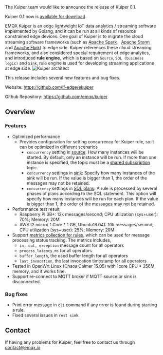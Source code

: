 The Kuiper team would like to announce the release of Kuiper 0.1. 

Kuiper 0.1 now is [available for download](https://github.com/lf-edge/ekuiper/releases/tag/0.1).

EMQX Kuiper is an edge lightweight IoT data analytics / streaming software implemented by Golang, and it can be run at all kinds of resource constrained edge devices. One goal of Kuiper is to migrate the cloud streaming software frameworks (such as [Apache Spark](https://spark.apache.org/)，[Apache Storm](https://storm.apache.org/) and [Apache Flink](https://flink.apache.org/)) to edge side. Kuiper references these cloud streaming frameworks, and also considered special requirement of edge analytics, and introduced **rule engine**, which is based on `Source`, `SQL (business logic)` and `Sink`, rule engine is used for developing streaming applications at edge side.
![Kuiper architect](https://assets.emqx.com/images/dc6d85d8b19d05a990a12f41f46575fb.png)

This release includes several new features and bug fixes.

Website: <https://github.com/lf-edge/ekuiper>

Github Repository: <https://github.com/emqx/kuiper>

## Overview

### Features

- Optimized performance
  - Provides configuration for setting concurrency for Kuiper rule, so it can be optimized in different scenarios
    + ``concurrency`` setting in [source](https://ekuiper.org/docs/en/latest/guide/sources/builtin/mqtt.html): How many instances will be started. By default, only an instance will be run. If more than one instance is specified, the topic must be a [shared subscription](https://www.emqx.com/en/blog/introduction-to-mqtt5-protocol-shared-subscription) topic.
    + ``concurrency`` settings in [sink](https://ekuiper.org/docs/en/latest/concepts/rules.html#actions): Specify how many instances of the sink will be run. If the value is bigger than 1, the order of the messages may not be retained.
    + ``concurrency`` settings in [SQL plans](https://ekuiper.org/docs/en/latest/concepts/rules.html#options): A rule is processed by several phases of plans according to the SQL statement. This option will specify how many instances will be run for each plan. If the value is bigger than 1, the order of the messages may not be retained.
- Performance test result
    + Raspberry Pi 3B+: 12k messages/second; CPU utilization (sys+user): 70%; Memory: 20M
    + AWS t2.micro( 1 Core * 1 GB, Ubuntu18.04): 10k messages/second; CPU utilization (sys+user): 25%; Memory: 20M
- Support [metrics collection for rules](https://github.com/lf-edge/ekuiper/blob/develop/docs/en_US/cli/rules.md#get-the-status-of-a-rule), which can be used for message processing status tracking.  The metrics includes, 
  - ``in, out, exception`` message count for all operators
  - ``process_latency_ms`` for all operators
  - ``buffer_length``, the used buffer length for all operators
  - ``last_invocation``, the last invocation timestamp for all operators
- Tested in OpenWrt Linux (Chaos Calmer 15.05) with 1core CPU * 256M memory, and it works fine.
- Support re-connect to MQTT broker if MQTT source or sink is disconnected.

### Bug fixes

- Print error message in ``cli`` command if any error is found during starting a rule.
- Fixed several issues in ``rest sink``.

## Contact

If having any problems for Kuiper, feel free to contact us through [contact@emqx.io](mailto:contact@emqx.io)
